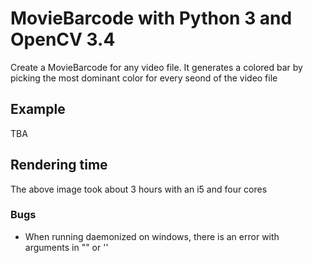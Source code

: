 # MovieBarcode with Python 3 and OpenCV 3.4
Create a MovieBarcode for any video file. It generates a colored bar by picking the most dominant color for every seond of the video file

## Example
TBA

## Rendering time
The above image took about 3 hours with an i5 and four cores

### Bugs
- When running daemonized on windows, there is an error with arguments in "" or ''